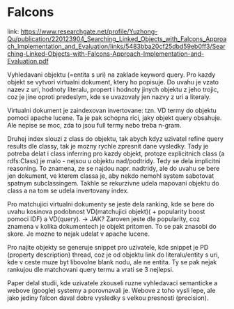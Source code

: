 # Falcons
link: https://www.researchgate.net/profile/Yuzhong-Qu/publication/220123904_Searching_Linked_Objects_with_Falcons_Approach_Implementation_and_Evaluation/links/5483bba20cf25dbd59eb0ff3/Searching-Linked-Objects-with-Falcons-Approach-Implementation-and-Evaluation.pdf

Vyhledavani objektu (=entita s uri) na zaklade keyword query. Pro kazdy objekt se vytvori 
virtualni dokument, ktery ho popisuje. Do uvahu je vzato nazev z uri, hodnoty literalu, propert 
i hodnoty jinych objektu z jeho trojic, coz je jine oproti predeslym, kde se uvazovaly jen nazvy 
z uri a literaly.

Virtualni dokument je zaindexovan invertovane: tzn. VD termy do objektu pomoci apache lucene. Ta 
je pak schopna rici, jaky objekt query obsahuje. Ale nepise se moc, zda to jsou full termy nebo 
treba n-gram.

Druhej index slouzi z class do objektu, tak abych kdyz uzivatel refine query results dle classy, 
tak je mozny rychle zpresnit dane vysledky. Tady je potreba delat i class inferring pro kazdy 
objekt, protoze explicitnich class (a rdfs:Class) je malo - nejsou u objektu nad/podtridy. Tedy 
se dela implicitni reasoning. To znamena, ze se najdou napr. nadtridy, ale do uvahu se bere jen 
dokument, ve kterem classa je, aby nekdo nemohl system sabotovat spatnym subclassingem. Takhle se 
rekurzivne udela mapovani objektu do class a na tom se udela invertovany index.

Pro matchujici virtualni dokumenty se jeste dela ranking, kde se bere do uvahu kosinova 
podobnost VD(matchujici objekt)( + popularity boost pomoci IDF) a VD(query). -> JAK? Zaroven jeste 
dle popularity, coz znamena v kolika dokumentech je objekt pritomen. To se pak znasobi do skore. Je 
mozne to nejak udelat v apache lucene.

Pro najite objekty se generuje snippet pro uzivatele, kde snippet je PD (property description) 
thread, coz je od objektu link do literalu/entity s uri, kde v ceste muze byt libovolne blank 
nodu, ale ne entita. Ty se pak nejak rankujou dle matchovani query termu a vrati se 3 nejlepsi.

Paper delal studii, kde uzivatele zkouseli ruzne vyhledavaci semanticke a webove (google) 
systemy a porovnavali je. Webove z toho vysli lepe, ale jako jediny falcon daval dobre vysledky 
s velkou presnosti (precision).